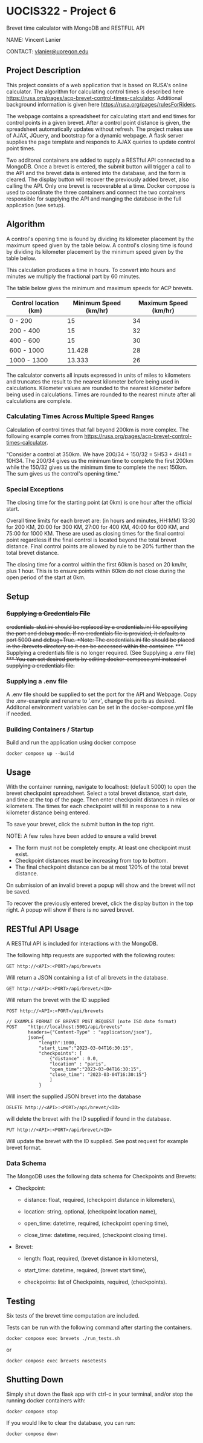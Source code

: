 # UOCIS322 - Project 6 #
Brevet time calculator with MongoDB and RESTFUL API

NAME: Vincent Lanier

CONTACT: vlanier@uoregon.edu

## Project Description

This project consists of a web application that is based on RUSA's online calculator. The algorithm for calculating control times is described here https://rusa.org/pages/acp-brevet-control-times-calculator. Additional background information is given here https://rusa.org/pages/rulesForRiders.

The webpage contains a spreadsheet for calculating start and end times for control points in a given brevet. After a control point distance is given, the spreadsheet automatically updates without refresh. The project makes use of AJAX, JQuery, and bootstrap for a dynamic webpage. A flask server supplies the page template and responds to AJAX queries to update control point times. 

Two additonal containers are added to supply a RESTful API connected to a MongoDB. Once a brevet is entered, the submit button will trigger a call to the API and the brevet data is entered into the database, and the form is cleared. The display button will recover the previously added brevet, also calling the API. Only one brevet is recoverable at a time. Docker compose is used to coordinate the three containers and connect the two containers responsible for supplying the API and manging the database in the full application (see setup).

## Algorithm

A control's opening time is found by dividing its kilometer placement by the maximum speed given by the table below.
A control's closing time is found by dividing its kilometer placement by the minimum speed given by the table below.

This calculation produces a time in hours. To convert into hours and minutes we multiply the fractional part by 60 minutes.

The table below gives the minimum and maximum speeds for ACP brevets.

| Control location (km) | Minimum Speed (km/hr) | Maximum Speed (km/hr) |
| --- | --- | --- |
| 0 - 200 | 15 | 34 |
| 200 - 400 | 15 | 32 |
| 400 - 600 | 15 | 30 |
| 600 - 1000 | 11.428 | 28 |
| 1000 - 1300 | 13.333 | 26 |


The calculator converts all inputs expressed in units of miles to kilometers and truncates the result to the nearest kilometer before being used in calculations. Kilometer values are rounded to the nearest kilometer before being used in calculations. Times are rounded to the nearest minute after all calculations are complete.

### Calculating Times Across Multiple Speed Ranges

Calculation of control times that fall beyond 200km is more complex. The following example comes from https://rusa.org/pages/acp-brevet-control-times-calculator.

"Consider a control at 350km. We have 200/34 + 150/32 = 5H53 + 4H41 = 10H34. The 200/34 gives us the minimum time to complete the first 200km while the 150/32 gives us the minimum time to complete the next 150km. The sum gives us the control's opening time."

### Special Exceptions

The closing time for the starting point (at 0km) is one hour after the official start.

Overall time limits for each brevet are: (in hours and minutes, HH:MM) 13:30 for 200 KM, 20:00 for 300 KM, 27:00 for 400 KM, 40:00 for 600 KM, and 75:00 for 1000 KM. These are used as closing times for the final control point regardless if the final control is located beyond the total brevet distance. Final control points are allowed by rule to be 20% further than the total brevet distance.

The closing time for a control within the first 60km is based on 20 km/hr, plus 1 hour. This is to ensure points within 60km do not close during the open period of the start at 0km.

## Setup

### ~~Supplying a Credentials File~~

~~credentials-skel.ini should be replaced by a credentials.ini file specifying the port and debug mode. If no credentials file is provided, it defaults to port 5000 and debug=True. *Note: The credentials.ini file should be placed in the /brevets directory so it can be accessed within the container.~~
*** Supplying a credentials file is no longer required. (See Supplying a .env file)
~~*** You can set desired ports by editing docker-compose.yml instead of supplying a credentials file.~~

### Supplying a .env file

A .env file should be supplied to set the port for the API and Webpage. Copy the .env-example and rename to '.env', change the ports as desired. Additonal environment variables can be set in the docker-compose.yml file if needed.

### Building Containers / Startup

Build and run the application using docker compose

```
docker compose up --build
```

## Usage

With the container running, navigate to localhost:<port> (default 5000) to open the brevet checkpoint spreadsheet. Select a total brevet distance, start date, and time at the top of the page. Then enter checkpoint distances in miles or kilometers. The times for each checkpoint will fill in response to a new kilometer distance being entered.

To save your brevet, click the submit button in the top right.

NOTE: A few rules have been added to ensure a valid brevet 

- The form must not be completely empty. At least one checkpoint must exist.
- Checkpoint distances must be increasing from top to bottom.
- The final checkpoint distance can be at most 120% of the total brevet distance.

On submission of an invalid brevet a popup will show and the brevet will not be saved.

To recover the previously entered brevet, click the display button in the top right. A popup will show if there is no saved brevet.

## RESTful API Usage

A RESTful API is included for interactions with the MongoDB.

The following http requests are supported with the following routes:

```
GET http://<API>:<PORT>/api/brevets
```
Will return a JSON containing a list of all brevets in the database.

```
GET http://<API>:<PORT>/api/brevet/<ID>
```
Will return the brevet with the ID supplied

```
POST http://<API>:<PORT>/api/brevets

// EXAMPLE FORMAT OF BREVET POST REQUEST (note ISO date format)
POST    "http://localhost:5001/api/brevets" 
        headers={"Content-Type" : "application/json"}, 
        json={
            "length":1000, 
            "start_time":"2023-03-04T16:30:15", 
            "checkpoints": [
                {"distance" : 0.0, 
                "location" : "paris", 
                "open_time":"2023-03-04T16:30:15", 
                "close_time": "2023-03-04T16:30:15"}
                ]
            }
```
Will insert the supplied JSON brevet into the database

```
DELETE http://<API>:<PORT>/api/brevet/<ID>
```
will delete the brevet with the ID supplied if found in the database.

```
PUT http://<API>:<PORT>/api/brevet/<ID>
```
Will update the brevet with the ID supplied. See post request for example brevet format.

### Data Schema

The MongoDB uses the following data schema for Checkpoints and Brevets:

- Checkpoint:

    - distance: float, required, (checkpoint distance in kilometers),

    - location: string, optional, (checkpoint location name),

    - open_time: datetime, required, (checkpoint opening time),

    - close_time: datetime, required, (checkpoint closing time).

- Brevet:

    - length: float, required, (brevet distance in kilometers),

    - start_time: datetime, required, (brevet start time),

    - checkpoints: list of Checkpoints, required, (checkpoints).

## Testing

Six tests of the brevet time computation are included. 

Tests can be run with the following command after starting the containers.

```
docker compose exec brevets ./run_tests.sh
```

or 

```
docker compose exec brevets nosetests
```

## Shutting Down

Simply shut down the flask app with ctrl-c in your terminal, and/or stop the running docker containers with:

```
docker compose stop
```

If you would like to clear the database, you can run:

```
docker compose down
```